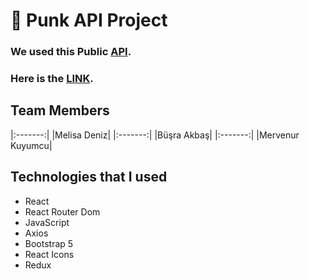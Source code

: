 # 🍻 Punk API Project

### We used this Public [API](https://api.punkapi.com/v2/beers). 

### Here is the [LINK](punk-api-project-trc.netlify.app/).

## Team Members

|:-------:|
|Melisa Deniz|
|:-------:|
|Büşra Akbaş|
|:-------:|
|Mervenur Kuyumcu|

## Technologies that I used
- React
- React Router Dom
- JavaScript
- Axios
- Bootstrap 5
- React Icons
- Redux
